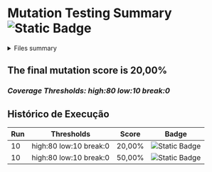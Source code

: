 ﻿<!--STRYKER-PR-101-3-->
# Mutation Testing Summary ![Static Badge](https://img.shields.io/badge/20%25-Mutation%20Tests-red)

<details>
<summary>Files summary</summary>

<!--STRYKER-SUM-->
| File            | Score   | Killed | Survived | Timeout | No Coverage | Ignored | Compile Errors | Total Detected | Total Undetected | Total Mutants |
| --------------- | ------- | ------ | -------- | ------- | ----------- | ------- | -------------- | -------------- | ---------------- | ------------- |
| Core\\Entity.cs | 100,00% | 1      | 0        | 0       | 0           | 1       | 0              | 1              | 0                | 2             |
| Program.cs      | 0,00%   | 0      | 0        | 0       | 4           | 0       | 0              | 0              | 4                | 4             |
<!--STRYKER-SUM-END-->

</details>

## The final mutation score is 20,00%

### *Coverage Thresholds: high:80 low:10 break:0*

## Histórico de Execução
<!--HISTORY-->
|Run|Thresholds|Score|Badge|
|-------|--------|--------|--------|
|10|high:80 low:10 break:0|20,00%|![Static Badge](https://img.shields.io/badge/20%25-Mutation%20Tests-red)|
|10|high:80 low:10 break:0|50,00%|![Static Badge](https://img.shields.io/badge/50%25-Mutation%20Tests-yellow)|
<!--HISTORY-END-->

<!-- Stryker-Mutation-Comment -->